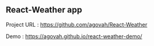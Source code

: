 ## React-Weather app

Project URL : https://github.com/agovah/React-Weather

Demo : https://agovah.github.io/react-weather-demo/

